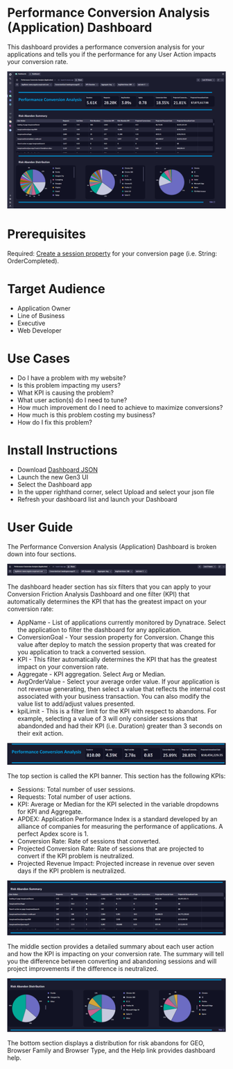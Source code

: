 # Performance Conversion Analysis (Application) Dashboard

This dashboard provides a performance conversion analysis for your applications and tells you if the performance for any User Action impacts your conversion rate.

![Performance Conversion Analysis Dashboard](PerformanceConversionAnalysisApplication.png)

# Prerequisites

Required: [Create a session property](https://www.dynatrace.com/support/help/platform-modules/digital-experience/custom-applications/additional-configuration/define-custom-action-and-session-properties) for your conversion page (i.e. String: OrderCompleted).

# Target Audience

- Application Owner
- Line of Business
- Executive
- Web Developer

# Use Cases

-	Do I have a problem with my website?
-	Is this problem impacting my users?
-	What KPI is causing the problem?
-	What user action(s) do I need to tune?
-	How much improvement do I need to achieve to maximize conversions?
-	How much is this problem costing my business?
-	How do I fix this problem?

# Install Instructions

- Download [Dashboard JSON](https://github.com/TechShady/Dynatrace-Dashboards-Gen3/blob/main/Performance%20Conversion%20Analysis%20(Application).json)
- Launch the new Gen3 UI
- Select the Dashboard app
- In the upper righthand corner, select Upload and select your json file
- Refresh your dashboard list and launch your Dashboard

# User Guide

The Performance Conversion Analysis (Application) Dashboard is broken down into four sections.

![Performance Conversion Analysis (Application) Dashboard](PerformanceConversionAnalysisApplication-0.png)

The dashboard header section has six filters that you can apply to your Conversion Friction Analysis Dashboard and one filter (KPI) that automatically determines the KPI that has the greatest impact on your conversion rate:
- AppName - List of applications currently monitored by Dynatrace. Select the application to filter the dashboard for any application.
- ConversionGoal - Your session property for Conversion. Change this value after deploy to match the session property that was created for you application to track a converted session.
- KPI - This filter automatically determines the KPI that has the greatest impact on your conversion rate.
- Aggregate - KPI aggregation. Select Avg or Median.
- AvgOrderValue - Select your average order value. If your application is not revenue generating, then select a value that reflects the internal cost associated with your business transaction. You can also modify the value list to add/adjust values presented.
- kpiLimit - This is a filter limit for the KPI with respect to abandons. For example, selecting a value of 3 will only consider sessions that abandonded and had their KPI (i.e. Duration) greater than 3 seconds on their exit action.

![Performance Conversion Analysis (Application) Dashboard](PerformanceConversionAnalysisApplication-1.png)

The top section is called the KPI banner. This section has the following KPIs:
- Sessions: Total number of user sessions.
- Requests: Total number of user actions.
- KPI: Average or Median for the KPI selected in the variable dropdowns for KPI and Aggregate.
- APDEX: Application Performance Index is a standard developed by an alliance of companies for measuring the performance of applications. A perfect Apdex score is 1.
- Conversion Rate: Rate of sessions that converted.
- Projected Conversion Rate: Rate of sessions that are projected to convert if the KPI problem is neutralized.
- Projected Revenue Impact: Projected increase in revenue over seven days if the KPI problem is neutralized.

![Performance Conversion Analysis (Application) Dashboard](PerformanceConversionAnalysisApplication-2.png)

The middle section provides a detailed summary about each user action and how the KPI is impacting on your conversion rate. The summary will tell you the difference between converting and abandoning sessions and will project improvements if the difference is neutralized. 

![Performance Conversion Analysis (Application) Dashboard](PerformanceConversionAnalysisApplication-3.png)

The bottom section displays a distribution for risk abandons for GEO, Browser Family and Browser Type, and the Help link provides dashboard help.
